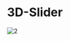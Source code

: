 # 3D-Slider


![2](https://github.com/user-attachments/assets/438a97f8-e1ae-4433-82fd-18caedd93d1f)
